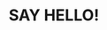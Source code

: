 ---
title : "SAY HELLO!"
bg_image: "images/backgrounds/contact-us-bg.jpg"
form_action: "https://formspree.io/f/xjvnbnzv" # works with https://formspree
name: "Name"
email: "Email"
message: "Message"
submit: "Submit"

# custom style
custom_class: "" 
custom_attributes: "" 
custom_css: ""
---